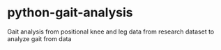 # python-gait-analysis
Gait analysis from positional knee and leg data from research dataset to analyze gait from data
